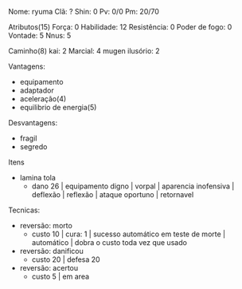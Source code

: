 Nome: ryuma
Clã: ?
Shin: 0
Pv: 0/0
Pm: 20/70

Atributos(15)
Força: 0
Habilidade: 12
Resistência: 0
Poder de fogo: 0
Vontade: 5
Nnus: 5

Caminho(8)
kai: 2
Marcial: 4
mugen ilusório: 2 

Vantagens:
- equipamento
- adaptador
- aceleração(4)
- equilibrio de energia(5)

Desvantagens:
- fragil
- segredo

Itens
- lamina tola
  - dano 26 | equipamento digno | vorpal | aparencia inofensiva | deflexão | reflexão | ataque oportuno | retornavel

Tecnicas:
- reversão: morto
  - custo 10 | cura: 1 | sucesso automático em teste de morte | automático | dobra o custo toda vez que usado
- reversão: danificou
  - custo 20 | defesa 20
- reversão: acertou
  - custo 5 | em area